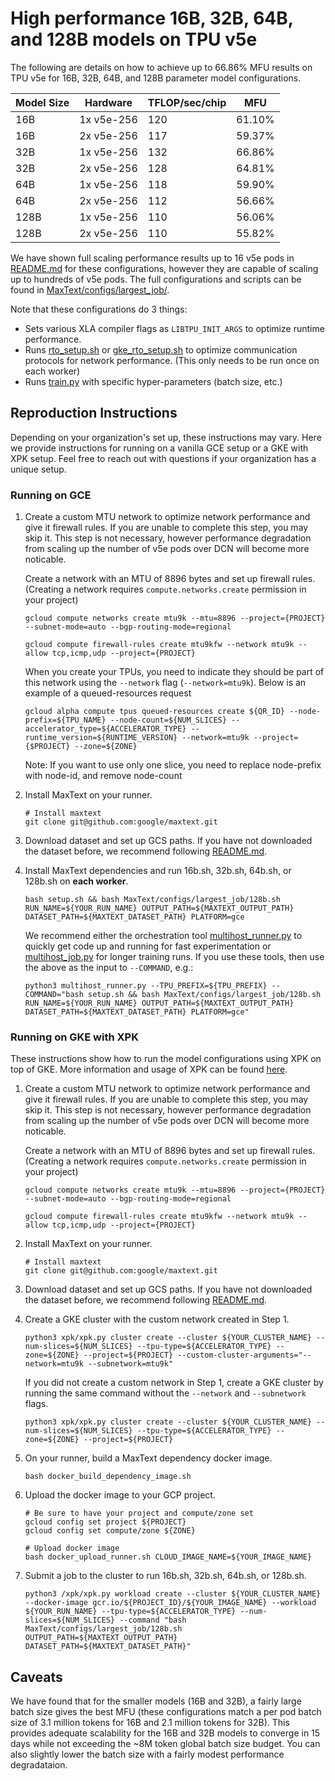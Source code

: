 <!--
 Copyright 2023 Google LLC

 Licensed under the Apache License, Version 2.0 (the "License");
 you may not use this file except in compliance with the License.
 You may obtain a copy of the License at

      https://www.apache.org/licenses/LICENSE-2.0

 Unless required by applicable law or agreed to in writing, software
 distributed under the License is distributed on an "AS IS" BASIS,
 WITHOUT WARRANTIES OR CONDITIONS OF ANY KIND, either express or implied.
 See the License for the specific language governing permissions and
 limitations under the License.
 -->

# High performance 16B, 32B, 64B, and 128B models on TPU v5e
The following are details on how to achieve up to 66.86% MFU results on TPU v5e for 16B, 32B, 64B, and 128B parameter model configurations. 

| Model Size | Hardware    | TFLOP/sec/chip   |   MFU  |
| ---------- | ----------- | ---------------- | ------ |
| 16B        | 1x v5e-256  | 120              | 61.10% |
| 16B        | 2x v5e-256  | 117              | 59.37% |
| 32B        | 1x v5e-256  | 132              | 66.86% |
| 32B        | 2x v5e-256  | 128              | 64.81% |
| 64B        | 1x v5e-256  | 118              | 59.90% |
| 64B        | 2x v5e-256  | 112              | 56.66% |
| 128B       | 1x v5e-256  | 110              | 56.06% |
| 128B       | 2x v5e-256  | 110              | 55.82% |

We have shown full scaling performance results up to 16 v5e pods in [README.md](https://github.com/google/maxtext/blob/main/README.md#tpu-v5e
) for these configurations, however they are capable of scaling up to hundreds of v5e pods. The full configurations and scripts can be found in [MaxText/configs/largest_job/](https://github.com/google/maxtext/tree/main/MaxText/configs/largest_job). 

Note that these configurations do 3 things:
* Sets various XLA compiler flags as `LIBTPU_INIT_ARGS` to optimize runtime performance.
* Runs [rto_setup.sh](https://github.com/google/maxtext/blob/main/rto_setup.sh) or [gke_rto_setup.sh](https://github.com/google/maxtext/blob/main/gke_rto_setup.sh) to optimize communication protocols for network performance. 
(This only needs to be run once on each worker)
* Runs [train.py](https://github.com/google/maxtext/blob/main/MaxText/train.py) with specific hyper-parameters (batch size, etc.)


## Reproduction Instructions
Depending on your organization's set up, these instructions may vary. Here we provide instructions for running on a vanilla GCE setup or a GKE with XPK setup. Feel free to reach out with questions if your organization has a unique setup.

### Running on GCE
1. Create a custom MTU network to optimize network performance and give it firewall rules. If you are unable to complete this step, you may skip it. This step is not necessary, however performance degradation from scaling up the number of v5e pods over DCN will become more noticable.
     
     Create a network with an MTU of 8896 bytes and set up firewall rules. (Creating a network requires `compute.networks.create` permission in your project)
     ```
     gcloud compute networks create mtu9k --mtu=8896 --project={PROJECT} --subnet-mode=auto --bgp-routing-mode=regional
     ```
     ```
     gcloud compute firewall-rules create mtu9kfw --network mtu9k --allow tcp,icmp,udp --project={PROJECT}
     ```
     
     When you create your TPUs, you need to indicate they should be part of this network using the `--network` flag (`--network=mtu9k`). Below is an 
     example of a queued-resources request
     ```
     gcloud alpha compute tpus queued-resources create ${QR_ID} --node-prefix=${TPU_NAME} --node-count=${NUM_SLICES} --accelerator_type=${ACCELERATOR_TYPE} --runtime_version=${RUNTIME_VERSION} --network=mtu9k --project={$PROJECT} --zone=${ZONE}
     ```
     Note: If you want to use only one slice, you need to replace node-prefix with node-id, and remove node-count

2. Install MaxText on your runner.
     ```
     # Install maxtext
     git clone git@github.com:google/maxtext.git
     ```


3. Download dataset and set up GCS paths. If you have not downloaded the dataset before, we recommend following [README.md](https://github.com/google/maxtext/blob/main/README.md#getting-started-download-dataset-and-configure).


4. Install MaxText dependencies and run 16b.sh, 32b.sh, 64b.sh, or 128b.sh on __each worker__.
     ```
     bash setup.sh && bash MaxText/configs/largest_job/128b.sh RUN_NAME=${YOUR_RUN_NAME} OUTPUT_PATH=${MAXTEXT_OUTPUT_PATH} DATASET_PATH=${MAXTEXT_DATASET_PATH} PLATFORM=gce
     ```

     We recommend either the orchestration tool [multihost_runner.py](https://github.com/google/maxtext/blob/main/README.md#getting-started-quick-experiments-on-multiple-slices) 
     to quickly get code up and running for fast experimentation or 
     [multihost_job.py](https://github.com/google/maxtext/blob/main/README.md#getting-started-production-jobs-on-multiple-slices) for longer training runs. If you use these tools, 
     then use the above as the input to `--COMMAND`, e.g.:
     ```
     python3 multihost_runner.py --TPU_PREFIX=${TPU_PREFIX} --COMMAND="bash setup.sh && bash MaxText/configs/largest_job/128b.sh RUN_NAME=${YOUR_RUN_NAME} OUTPUT_PATH=${MAXTEXT_OUTPUT_PATH} DATASET_PATH=${MAXTEXT_DATASET_PATH} PLATFORM=gce"
     ```

### Running on GKE with XPK
These instructions show how to run the model configurations using XPK on top of GKE. More information and usage of XPK can be found [here](https://github.com/google/maxtext/tree/main/xpk).
1. Create a custom MTU network to optimize network performance and give it firewall rules. If you are unable to complete this step, you may skip it. This step is not necessary, however performance degradation from scaling up the number of v5e pods over DCN will become more noticable.
     
     Create a network with an MTU of 8896 bytes and set up firewall rules. (Creating a network requires `compute.networks.create` permission in your project)
     ```
     gcloud compute networks create mtu9k --mtu=8896 --project={PROJECT} --subnet-mode=auto --bgp-routing-mode=regional
     ```
     ```
     gcloud compute firewall-rules create mtu9kfw --network mtu9k --allow tcp,icmp,udp --project={PROJECT}
     ```

2. Install MaxText on your runner.
     ```
     # Install maxtext
     git clone git@github.com:google/maxtext.git
     ```


3. Download dataset and set up GCS paths. If you have not downloaded the dataset before, we recommend following [README.md](https://github.com/google/maxtext/blob/main/README.md#getting-started-download-dataset-and-configure).

4. Create a GKE cluster with the custom network created in Step 1.
     ```
     python3 xpk/xpk.py cluster create --cluster ${YOUR_CLUSTER_NAME} --num-slices=${NUM_SLICES} --tpu-type=${ACCELERATOR_TYPE} --zone=${ZONE} --project=${PROJECT} --custom-cluster-arguments="--network=mtu9k --subnetwork=mtu9k"
     ```

     If you did not create a custom network in Step 1, create a GKE cluster by running the same command without the `--network` and `--subnetwork` flags.
     ```
     python3 xpk/xpk.py cluster create --cluster ${YOUR_CLUSTER_NAME} --num-slices=${NUM_SLICES} --tpu-type=${ACCELERATOR_TYPE} --zone=${ZONE} --project=${PROJECT}
     ```

5. On your runner, build a MaxText dependency docker image.
     ```
     bash docker_build_dependency_image.sh
     ```

6. Upload the docker image to your GCP project.
     ```
     # Be sure to have your project and compute/zone set
     gcloud config set project ${PROJECT}
     gcloud config set compute/zone ${ZONE}

     # Upload docker image
     bash docker_upload_runner.sh CLOUD_IMAGE_NAME=${YOUR_IMAGE_NAME}
     ```

7. Submit a job to the cluster to run 16b.sh, 32b.sh, 64b.sh, or 128b.sh.
     ```
     python3 /xpk/xpk.py workload create --cluster ${YOUR_CLUSTER_NAME} --docker-image gcr.io/${PROJECT_ID}/${YOUR_IMAGE_NAME} --workload ${YOUR_RUN_NAME} --tpu-type=${ACCELERATOR_TYPE} --num-slices=${NUM_SLICES} --command "bash MaxText/configs/largest_job/128b.sh OUTPUT_PATH=${MAXTEXT_OUTPUT_PATH} DATASET_PATH=${MAXTEXT_DATASET_PATH}"
     ```

## Caveats
We have found that for the smaller models (16B and 32B), a fairly large batch size gives the best MFU (these configurations match a per pod batch size of 
3.1 million tokens for 16B and 2.1 million tokens for 32B). This provides adequate scalability for the 16B and 32B models to converge in 15 days while 
not exceeding the ~8M token global batch size budget. You can also slightly lower the batch size with a fairly modest performance degradataion.